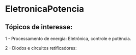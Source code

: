 # EletronicaPotencia

## Tópicos de interesse:

1 - Processamento de energia: Eletrônica, controle e potência.

2 - Diodos e circuitos retificadores:

